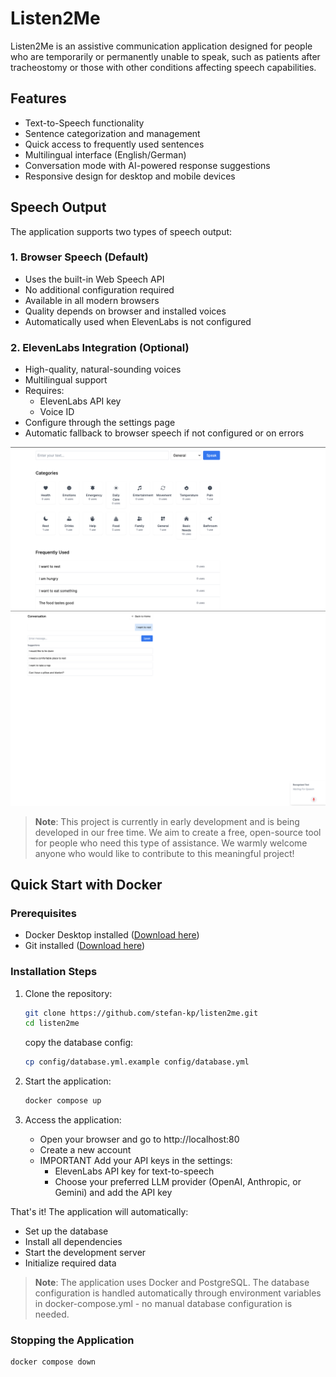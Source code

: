 # Listen2Me

Listen2Me is an assistive communication application designed for people who are temporarily or permanently unable to speak, such as patients after tracheostomy or those with other conditions affecting speech capabilities.

## Features

- Text-to-Speech functionality
- Sentence categorization and management
- Quick access to frequently used sentences
- Multilingual interface (English/German)
- Conversation mode with AI-powered response suggestions
- Responsive design for desktop and mobile devices

## Speech Output

The application supports two types of speech output:

### 1. Browser Speech (Default)
- Uses the built-in Web Speech API
- No additional configuration required
- Available in all modern browsers
- Quality depends on browser and installed voices
- Automatically used when ElevenLabs is not configured

### 2. ElevenLabs Integration (Optional)
- High-quality, natural-sounding voices
- Multilingual support
- Requires:
  - ElevenLabs API key
  - Voice ID
- Configure through the settings page
- Automatic fallback to browser speech if not configured or on errors

![Category Overview](docs/sample1.png)
![Conversation View](docs/sample2.png)

> **Note**: This project is currently in early development and is being developed in our free time. We aim to create a free, open-source tool for people who need this type of assistance. We warmly welcome anyone who would like to contribute to this meaningful project!

## Quick Start with Docker

### Prerequisites
- Docker Desktop installed ([Download here](https://www.docker.com/products/docker-desktop/))
- Git installed ([Download here](https://git-scm.com/downloads))

### Installation Steps

1. Clone the repository:
   ```bash
   git clone https://github.com/stefan-kp/listen2me.git
   cd listen2me
   ```

   copy the database config:
   ```bash
   cp config/database.yml.example config/database.yml
   ```

2. Start the application:
   ```bash
   docker compose up
   ```

3. Access the application:
   - Open your browser and go to http://localhost:80
   - Create a new account
   - IMPORTANT Add your API keys in the settings:
     - ElevenLabs API key for text-to-speech
     - Choose your preferred LLM provider (OpenAI, Anthropic, or Gemini) and add the API key

That's it! The application will automatically:
- Set up the database
- Install all dependencies
- Start the development server
- Initialize required data

> **Note**: The application uses Docker and PostgreSQL. The database configuration 
> is handled automatically through environment variables in docker-compose.yml - 
> no manual database configuration is needed.

### Stopping the Application
```bash
docker compose down
```